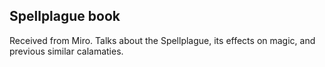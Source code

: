 ## Spellplague book

Received from Miro. Talks about the Spellplague, its effects on magic, and previous similar calamaties.

